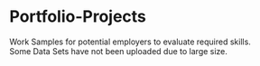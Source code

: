 # Portfolio-Projects
Work Samples for potential employers to evaluate required skills. <br>
Some Data Sets have not been uploaded due to large size.
